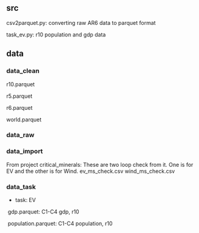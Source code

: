 ## src
csv2parquet.py: converting raw AR6 data to parquet format

task_ev.py: r10 population and gdp data

## data

### data_clean

r10.parquet

r5.parquet

r6.parquet

world.parquet

### data_raw

### data_import
From project critical_minerals:
    These are two loop check from it. One is for EV and the other is for Wind.
    ev_ms_check.csv
    wind_ms_check.csv

### data_task

- task: EV

​	gdp.parquet: C1-C4 gdp, r10

​	population.parquet: C1-C4 population, r10